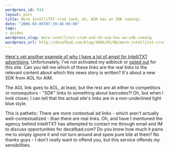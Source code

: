 ```yaml
--- 
wordpress_id: 914
layout: post
title: More IntelliTXT crud (and, oh, AIM has an SDK coming)
date: "2006-03-06T07:39:46-05:00"
tags: 
- asides
wordpress_slug: more-intellitxt-crud-and-oh-aim-has-an-sdk-coming
wordpress_url: http://decafbad.com/blog/2006/03/06/more-intellitxt-crud-and-oh-aim-has-an-sdk-coming
---
```

 <p><a href="http://www.neowin.net/index.php?act=view&id=32462">Here's yet another example of why I have a lot of angst for IntelliTXT advertising.</a>  Unfortunately, I've not activated my adblock or <a href="http://decafbad.com/blog/2006/01/13/i-cant-get-too-ticked-at-oreilly-and-intellitxt">opted out</a> for this site.  Can you tell me which of these links are the real links to the relevant content about which this news story is written?  It's about a new SDK from AOL for AIM.</p>
 <p>The AOL link goes to AOL, at least, but the rest are all either to competitors or nonsequitors - "SDK" links to something about barcodes?!  Oh, but when I look closer, I can tell that the actual site's links are in a non-underlined light blue style.</p>
 <p>This is pathetic:  There are more contextual ad links - which aren't actually well-contextualized - than there are real links.  Oh, and have I mentioned the agency behind IntelliTXT has attempted to contact me through email and IM to discuss opportunities for decafbad.com?  Do you know how much it pains me to simply ignore it and not turn around and spew pure bile at them?  No thanks guys - I don't <i>really</i> want to offend you, but this service offends <i>my</i> sensibilities.</p>
